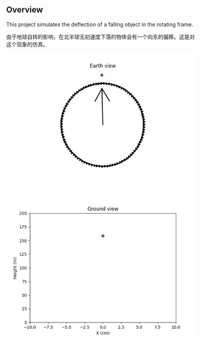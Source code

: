 Overview
--------
This project simulates the deflection of a falling object in the rotating frame.

由于地球自转的影响，在北半球无初速度下落的物体会有一个向东的偏移。这是对这个现象的仿真。

<tbody>
  <tr>
    <td><img src=earth.gif></td>
    <td><img src=ground.gif></td>
  </tr>
</tbody>
</table>